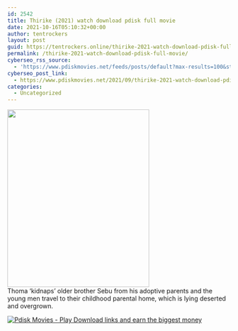 ```yaml
---
id: 2542
title: Thirike (2021) watch download pdisk full movie
date: 2021-10-16T05:10:32+00:00
author: tentrockers
layout: post
guid: https://tentrockers.online/thirike-2021-watch-download-pdisk-full-movie/
permalink: /thirike-2021-watch-download-pdisk-full-movie/
cyberseo_rss_source:
  - 'https://www.pdiskmovies.net/feeds/posts/default?max-results=100&start-index=301'
cyberseo_post_link:
  - https://www.pdiskmovies.net/2021/09/thirike-2021-watch-download-pdisk-full.html
categories:
  - Uncategorized
---
```

<div class="separator">
  <a href="https://1.bp.blogspot.com/-hBxqbtj5ijI/YUdTpUWNKrI/AAAAAAAAACs/_WAL3Vzk5n4PnooemEB3zGhVpSX2koSPgCNcBGAsYHQ/s938/Thirike%2B%25282021%2529%2Bwatch%2Bdownload%2Bpdisk%2Bfull%2Bmovie.jpg" imageanchor="1"><img loading="lazy" border="0" data-original-height="938" data-original-width="750" height="400" src="https://1.bp.blogspot.com/-hBxqbtj5ijI/YUdTpUWNKrI/AAAAAAAAACs/_WAL3Vzk5n4PnooemEB3zGhVpSX2koSPgCNcBGAsYHQ/w320-h400/Thirike%2B%25282021%2529%2Bwatch%2Bdownload%2Bpdisk%2Bfull%2Bmovie.jpg" width="320" /></a>
</div>



<div>
  <span>Thoma ‘kidnaps’ older brother Sebu from his adoptive parents and the young men travel to their childhood parental home, which is lying deserted and overgrown.</span>
</div>

[![](https://1.bp.blogspot.com/-a93bp85aB6g/YUXjACCiX3I/AAAAAAAAbQE/GHmPI7h0af0tqn6tYzd0cdrDv9Hu9LUSACLcBGAsYHQ/s16000/Play_it_New-removebg-preview.png "Pdisk Movies - Play Download links and earn the biggest money")](https://pdisklink.com/1/bnYybGQxMDA0cGt3?dn=1)